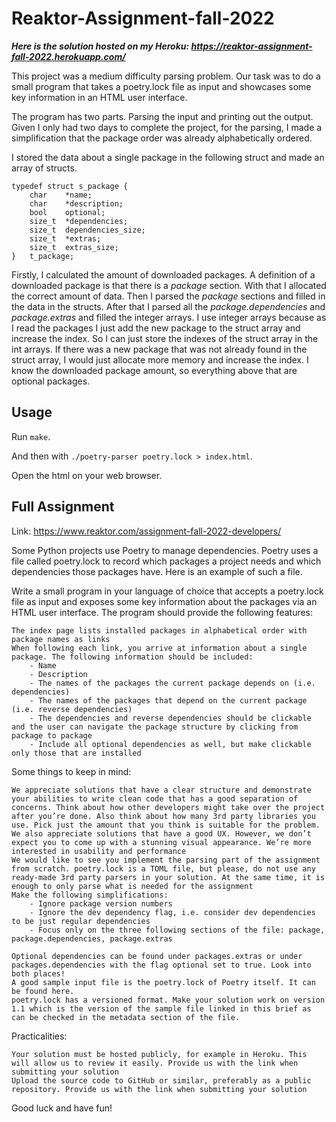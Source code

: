 # Reaktor-Assignment-fall-2022

***Here is the solution hosted on my Heroku: https://reaktor-assignment-fall-2022.herokuapp.com/***

This project was a medium difficulty parsing problem. Our task was to do a small program that takes a poetry.lock file as input and showcases some key information in an HTML user interface.

The program has two parts. Parsing the input and printing out the output. Given I only had two days to complete the project, for the parsing, I made a simplification that the package order was already alphabetically ordered.

I stored the data about a single package in the following struct and made an array of structs.
```
typedef struct s_package {
	char	*name;
	char	*description;
	bool	optional;
	size_t	*dependencies;
	size_t	dependencies_size;
	size_t	*extras;
	size_t	extras_size;
}	t_package;
```
Firstly, I calculated the amount of downloaded packages. A definition of a downloaded package is that there is a *package* section. With that I allocated the correct amount of data. Then I parsed the *package* sections and filled in the data in the structs. After that I parsed all the *package.dependencies* and *package.extras* and filled the integer arrays. I use integer arrays because as I read the packages I just add the new package to the struct array and increase the index. So I can just store the indexes of the struct array in the int arrays. If there was a new package that was not already found in the struct array, I would just allocate more memory and increase the index. I know the downloaded package amount, so everything above that are optional packages. 

## Usage
Run `make`.

And then with `./poetry-parser poetry.lock > index.html`.

Open the html on your web browser.

## Full Assignment
Link: https://www.reaktor.com/assignment-fall-2022-developers/

Some Python projects use Poetry to manage dependencies. Poetry uses a file called poetry.lock to record which packages a project needs and which dependencies those packages have. Here is an example of such a file.

Write a small program in your language of choice that accepts a poetry.lock file as input and exposes some key information about the packages via an HTML user interface. The program should provide the following features:

    The index page lists installed packages in alphabetical order with package names as links
    When following each link, you arrive at information about a single package. The following information should be included:
        - Name
        - Description
        - The names of the packages the current package depends on (i.e. dependencies)
        - The names of the packages that depend on the current package (i.e. reverse dependencies)
        - The dependencies and reverse dependencies should be clickable and the user can navigate the package structure by clicking from package to package
        - Include all optional dependencies as well, but make clickable only those that are installed

Some things to keep in mind:

    We appreciate solutions that have a clear structure and demonstrate your abilities to write clean code that has a good separation of concerns. Think about how other developers might take over the project after you’re done. Also think about how many 3rd party libraries you use. Pick just the amount that you think is suitable for the problem.
    We also appreciate solutions that have a good UX. However, we don’t expect you to come up with a stunning visual appearance. We’re more interested in usability and performance
    We would like to see you implement the parsing part of the assignment from scratch. poetry.lock is a TOML file, but please, do not use any ready-made 3rd party parsers in your solution. At the same time, it is enough to only parse what is needed for the assignment
    Make the following simplifications:
        - Ignore package version numbers
        - Ignore the dev dependency flag, i.e. consider dev dependencies to be just regular dependencies
        - Focus only on the three following sections of the file: package, package.dependencies, package.extras

    Optional dependencies can be found under packages.extras or under packages.dependencies with the flag optional set to true. Look into both places!
    A good sample input file is the poetry.lock of Poetry itself. It can be found here.
    poetry.lock has a versioned format. Make your solution work on version 1.1 which is the version of the sample file linked in this brief as can be checked in the metadata section of the file.

Practicalities:

    Your solution must be hosted publicly, for example in Heroku. This will allow us to review it easily. Provide us with the link when submitting your solution
    Upload the source code to GitHub or similar, preferably as a public repository. Provide us with the link when submitting your solution

Good luck and have fun!
